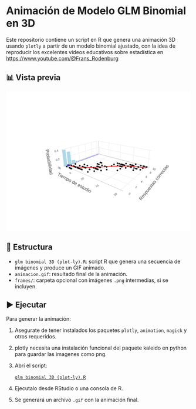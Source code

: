 # Animación de Modelo GLM Binomial en 3D

Este repositorio contiene un script en R que genera una animación 3D usando `plotly` a partir de un modelo binomial ajustado, con la idea de reproducir los excelentes videos educativos sobre estadística en https://www.youtube.com/@Frans_Rodenburg
## 📊 Vista previa

![Animación generada](animacion_plotly.gif)

## 📂 Estructura

- `glm binomial 3D (plot-ly).R`: script R que genera una secuencia de imágenes y produce un GIF animado.
- `animacion.gif`: resultado final de la animación.
- `frames/`: carpeta opcional con imágenes `.png` intermedias, si se incluyen.

## ▶️ Ejecutar

Para generar la animación:

1. Asegurate de tener instalados los paquetes `plotly`, `animation`, `magick` y otros requeridos.
2. plotly necesita una instalación funcional del paquete kaleido en python para guardar las imagenes como png.
3. Abrí el script:

   [`glm binomial 3D (plot-ly).R`](glm%20binomial%203D%20(plot-ly).R)

4. Ejecutalo desde RStudio o una consola de R.
5. Se generará un archivo `.gif` con la animación final.
